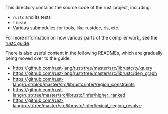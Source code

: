 This directory contains the source code of the rust project, including:
- `rustc` and its tests
- `libstd`
- Various submodules for tools, like rustdoc, rls, etc.

For more information on how various parts of the compiler work, see the [rustc guide].

There is also useful content in the following READMEs, which are gradually being moved over to the guide:
- https://github.com/rust-lang/rust/tree/master/src/librustc/ty/query
- https://github.com/rust-lang/rust/tree/master/src/librustc/dep_graph
- https://github.com/rust-lang/rust/blob/master/src/librustc/infer/region_constraints
- https://github.com/rust-lang/rust/tree/master/src/librustc/infer/higher_ranked
- https://github.com/rust-lang/rust/tree/master/src/librustc/infer/lexical_region_resolve

[rustc guide]: https://rust-lang.github.io/rustc-guide/about-this-guide.html
